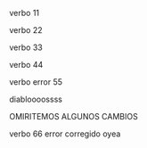verbo 11

verbo 22

verbo 33

verbo 44

verbo error 55



diabloooossss


OMIRITEMOS ALGUNOS CAMBIOS


verbo 66 error corregido 
oyea


